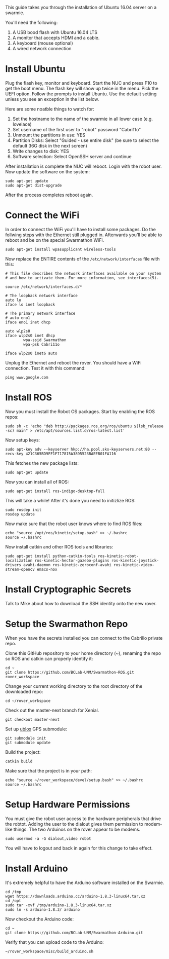 This guide takes you through the installation of Ubuntu 16.04 server on a swarmie. 

You'll need the following: 
1. A USB bood flash with Ubuntu 16.04 LTS
2. A monitor that accepts HDMI and a cable. 
3. A keyboard (mouse optional)
4. A wired network connection

# Install Ubuntu

Plug the flash key, monitor and keyboard. Start the NUC and press F10 to get the boot menu. The flash key will show
up twice in the menu. Pick the UEFI option. Follow the prompts to install Ubuntu. Use the default setting unless you 
see an exception in the list below.

Here are some noatble things to watch for:
1. Set the hostname to the name of the swarmie in all lower case (e.g. lovelace)
2. Set username of the first user to "robot" password "Cabri11o"
3. Unmount the partitions in use: YES 
4. Partition Disks: Select "Guided - use entire disk" (be sure to select the default 36G disk in the next screen)
5. Write changes to disk: YES
6. Software selection: Select OpenSSH server and continue

After installation is complete the NUC will reboot. Login with the robot user. Now update the software on the system:
```
sudo apt-get update
sudo apt-get dist-upgrade
```
After the process completes reboot again. 

# Connect the WiFi

In order to connect the WiFi you'll have to install some packages. Do the follwing steps with the Ethernet still plugged in. 
Afterwards you'll be able to reboot and be on the special Swarmathon WiFi.

```
sudo apt-get install wpasupplicant wireless-tools
```

Now replace the ENTIRE contents of the ```/etc/network/interfaces``` file with this:
```
# This file describes the network interfaces available on your system
# and how to activate them. For more information, see interfaces(5).

source /etc/network/interfaces.d/*

# The loopback network interface
auto lo
iface lo inet loopback

# The primary network interface
# auto eno1
iface eno1 inet dhcp

auto wlp2s0  
iface wlp2s0 inet dhcp
        wpa-ssid Swarmathon
        wpa-psk Cabri11o

iface wlp2s0 inet6 auto
```

Unplug the Ethernet and reboot the rover. You should have a WiFi connection. Test it with this command:

```
ping www.google.com
```

# Install ROS
Now you must install the Robot OS packages. Start by enabling the ROS repos:
```
sudo sh -c 'echo "deb http://packages.ros.org/ros/ubuntu $(lsb_release -sc) main" > /etc/apt/sources.list.d/ros-latest.list'
```
Now setup keys:
```
sudo apt-key adv --keyserver hkp://ha.pool.sks-keyservers.net:80 --recv-key 421C365BD9FF1F717815A3895523BAEEB01FA116
```
This fetches the new package lists:
```
sudo apt-get update
```
Now you can install all of ROS: 
```
sudo apt-get install ros-indigo-desktop-full
```
This will take a while! After it's done you need to initizlize ROS:
```
sudo rosdep init
rosdep update
```
Now make sure that the robot user knows where to find ROS files:
```
echo "source /opt/ros/kinetic/setup.bash" >> ~/.bashrc
source ~/.bashrc
```
Now install catkin and other ROS tools and libraries:
```
sudo apt-get install python-catkin-tools ros-kinetic-robot-localization ros-kinetic-hector-gazebo-plugins ros-kinetic-joystick-drivers avahi-daemon ros-kinetic-zeroconf-avahi ros-kinetic-video-stream-opencv emacs-nox
```

# Install Cryptographic Secrets
Talk to Mike about how to download the SSH identity onto the new rover. 

# Setup the Swarmathon Repo 
When you have the secrets installed you can connect to the Cabrillo private repo. 

Clone this GitHub repository to your home directory (~), renaming the repo so ROS and catkin can properly identify it:

```
cd ~
git clone https://github.com/BCLab-UNM/Swarmathon-ROS.git rover_workspace
```

Change your current working directory to the root directory of the downloaded repo:

```
cd ~/rover_workspace
```

Check out the master-next branch for Xenial. 
```
git checkout master-next
```

Set up [ublox](http://wiki.ros.org/ublox) GPS submodule:

```
git submodule init
git submodule update
```
Build the project:
```
catkin build
```
Make sure that the project is in your path:
```
echo "source ~/rover_workspace/devel/setup.bash" >> ~/.bashrc
source ~/.bashrc
```
# Setup Hardware Permissions 
You must give the robot user access to the hardware peripherals that drive the robtot. Adding the user to the dialout 
gives them permission to modem-like things. The two Arduinos on the rover appear to be modems. 
```
sudo usermod -a -G dialout,video robot
```
You will have to logout and back in again for this change to take effect. 

# Install Arduino
It's extremely helpful to have the Arduino software installed on the Swarmie. 
```
cd /tmp
wget https://downloads.arduino.cc/arduino-1.8.3-linux64.tar.xz
cd /opt
sudo tar -xvf /tmp/arduino-1.8.3-linux64.tar.xz 
sudo ln -s arduino-1.8.3/ arduino
```
Now checkout the Arduino code:
```
cd ~
git clone https://github.com/BCLab-UNM/Swarmathon-Arduino.git
```
Verify that you can upload code to the Arduino:
```
~/rover_workspace/misc/build_arduino.sh 
```
